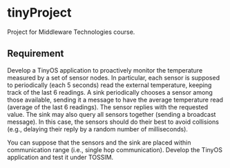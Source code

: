 tinyProject
===========

Project for Middleware Technologies course.

Requirement
-----------

Develop a TinyOS application to proactively monitor the temperature measured by a set of sensor nodes. In particular, each sensor is supposed to periodically (each 5 seconds) read the external temperature, keeping track of the last 6 readings. A sink periodically chooses a sensor among those available, sending it a message to have the average temperature read (average of the last 6 readings). The sensor replies with the requested value. The sink may also query all sensors together (sending a broadcast message). In this case, the sensors should do their best to avoid collisions (e.g., delaying their reply by a random number of milliseconds).

You can suppose that the sensors and the sink are placed within communication range (i.e., single hop communication). Develop the TinyOS application and test it under TOSSIM.
